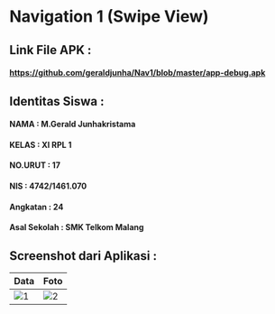 # Navigation 1 (Swipe View)
## Link File APK : 
#### https://github.com/geraldjunha/Nav1/blob/master/app-debug.apk
## Identitas Siswa :
#### NAMA : M.Gerald Junhakristama
#### KELAS : XI RPL 1
#### NO.URUT : 17
#### NIS : 4742/1461.070
#### Angkatan : 24
#### Asal Sekolah : SMK Telkom Malang

## Screenshot dari Aplikasi :
Data | Foto
------------ | -------------
![1](https://s24.postimg.org/pgzr47yit/Screenshot_2017-06-07-09-00-49.png)|![2](https://s13.postimg.org/zepacrkhz/Screenshot_2017-06-07-09-00-55.png)

